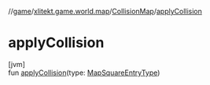 //[game](../../../index.md)/[xlitekt.game.world.map](../index.md)/[CollisionMap](index.md)/[applyCollision](apply-collision.md)

# applyCollision

[jvm]\
fun [applyCollision](apply-collision.md)(type: [MapSquareEntryType](../../../../cache/cache/xlitekt.cache.provider.map/-map-square-entry-type/index.md))
